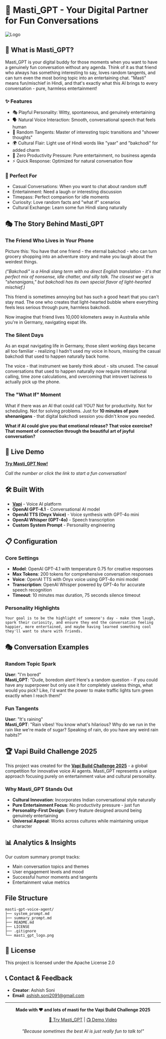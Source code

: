 # 🎉 Masti_GPT - Your Digital Partner for Fun Conversations

![Logo](masti_gpt_logo.png)

## 🌟 What is Masti_GPT?
Masti_GPT is your digital buddy for those moments when you want to have a genuinely fun conversation without any agenda. Think of it as that friend who always has something interesting to say, loves random tangents, and can turn even the most boring topic into an entertaining chat.
"Masti" means fun/mischief in Hindi, and that's exactly what this AI brings to every conversation - pure, harmless entertainment!

### ✨ Features
- 🎭 Playful Personality: Witty, spontaneous, and genuinely entertaining
- 🗣️ Natural Voice Interaction: Smooth, conversational speech that feels human
- 🎯 Random Tangents: Master of interesting topic transitions and "shower thoughts"
- 🌍 Cultural Flair: Light use of Hindi words like "yaar" and "bakchodi" for added charm
- 🎪 Zero Productivity Pressure: Pure entertainment, no business agenda
- ⚡ Quick Response: Optimized for natural conversation flow

### 🎯 Perfect For
- Casual Conversations: When you want to chat about random stuff
- Entertainment: Need a laugh or interesting discussion
- Timepass: Perfect companion for idle moments
- Curiosity: Love random facts and "what if" scenarios
- Cultural Exchange: Learn some fun Hindi slang naturally

## 🎭 The Story Behind Masti_GPT

### The Friend Who Lives in Your Phone

Picture this: You have that one friend - the eternal bakchod - who can turn grocery shopping into an adventure story and make you laugh about the weirdest things. 

*("Bakchodi" is a Hindi slang term with no direct English translation - it's that perfect mix of nonsense, idle chatter, and silly talk. The closest we get is "shenanigans," but bakchodi has its own special flavor of light-hearted mischief.)*

This friend is sometimes annoying but has such a good heart that you can't stay mad. The one who creates that light-hearted bubble where everything feels less serious through pure, harmless bakchodi.

Now imagine that friend lives 10,000 kilometers away in Australia while you're in Germany, navigating expat life.

### The Silent Days

As an expat navigating life in Germany, those silent working days became all too familiar - realizing I hadn't used my voice in hours, missing the casual bakchodi that used to happen naturally back home.

The voice - that instrument we barely think about - sits unused. The casual conversations that used to happen naturally now require international calling, time zone calculations, and overcoming that introvert laziness to actually pick up the phone.

### The "What If" Moment

What if there was an AI that could call YOU? Not for productivity. Not for scheduling. Not for solving problems. Just for **10 minutes of pure shenanigans** - that digital bakchodi session you didn't know you needed.

**What if AI could give you that emotional release? That voice exercise? That moment of connection through the beautiful art of joyful conversation?**

## 🚀 Live Demo

**[Try Masti_GPT Now!](your-vapi-agent-url)**

*Call the number or click the link to start a fun conversation!*

## 🛠️ Built With

- **[Vapi](https://vapi.ai)** - Voice AI platform
- **OpenAI GPT-4.1** - Conversational AI model  
- **OpenAI TTS (Onyx Voice)** - Voice synthesis with GPT-4o mini
- **OpenAI Whisper (GPT-4o)** - Speech transcription
- **Custom System Prompt** - Personality engineering

## 📋 Configuration

### Core Settings
- **Model**: OpenAI GPT-4.1 with temperature 0.75 for creative responses
- **Max Tokens**: 200 tokens for comprehensive conversation responses
- **Voice**: OpenAI TTS with Onyx voice using GPT-4o mini model
- **Transcription**: OpenAI Whisper powered by GPT-4o for accurate speech recognition
- **Timeout**: 10 minutes max duration, 75 seconds silence timeout

### Personality Highlights
```
Your goal is to be the highlight of someone's day - make them laugh, 
spark their curiosity, and ensure they end the conversation feeling 
happier, more entertained, and maybe having learned something cool 
they'll want to share with friends.
```

## 🎭 Conversation Examples

### Random Topic Spark
**User**: "I'm bored"  
**Masti_GPT**: "Dude, boredom alert! Here's a random question - if you could have any superpower but only use it for completely useless things, what would you pick? Like, I'd want the power to make traffic lights turn green exactly when I reach them!"

### Fun Tangents
**User**: "It's raining"  
**Masti_GPT**: "Rain vibes! You know what's hilarious? Why do we run in the rain like we're made of sugar? Speaking of rain, do you have any weird rain habits?"

## 🏆 Vapi Build Challenge 2025

This project was created for the **[Vapi Build Challenge 2025](https://vapi.ai/build)** - a global competition for innovative voice AI agents. Masti_GPT represents a unique approach focusing purely on entertainment value and cultural personality.

### Why Masti_GPT Stands Out
- **Cultural Innovation**: Incorporates Indian conversational style naturally
- **Pure Entertainment Focus**: No productivity pressure - just fun
- **Personality-First Design**: Every feature designed around being genuinely entertaining
- **Universal Appeal**: Works across cultures while maintaining unique character

## 📊 Analytics & Insights

Our custom summary prompt tracks:
- Main conversation topics and themes
- User engagement levels and mood
- Successful humor moments and tangents
- Entertainment value metrics

## File Structure
```
masti-gpt-voice-agent/
├── system_prompt.md
├── summary_prompt.md
├── README.md
├── LICENSE
├── .gitignore
└── masti_gpt_logo.png
```

## 📝 License

This project is licensed under the Apache License 2.0

## 📞 Contact & Feedback

- **Creator**: Ashish Soni
- **Email**: ashish.soni2091@gmail.com

---

<div align="center">

**Made with ❤️ and lots of masti for the Vapi Build Challenge 2025**

[🔗 Try Masti_GPT](your-agent-url) | [📺 Demo Video](your-demo-url)

*"Because sometimes the best AI is just really fun to talk to!"*

</div>
